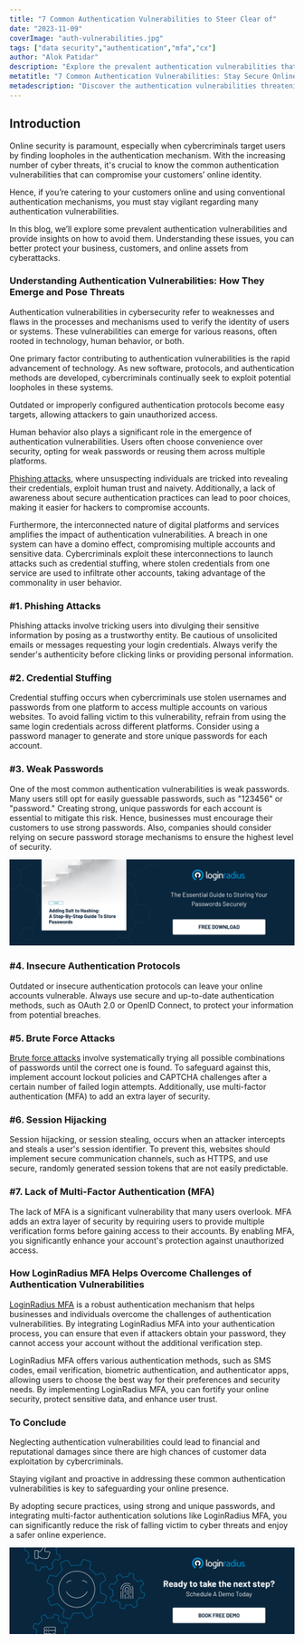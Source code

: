 ```yaml
---
title: "7 Common Authentication Vulnerabilities to Steer Clear of"
date: "2023-11-09"
coverImage: "auth-vulnerabilities.jpg"
tags: ["data security","authentication","mfa","cx"]
author: "Alok Patidar"
description: "Explore the prevalent authentication vulnerabilities that put your online identity at risk. Learn how LoginRadius MFA enhances security, ensuring a safer online experience."
metatitle: "7 Common Authentication Vulnerabilities: Stay Secure Online"
metadescription: "Discover the authentication vulnerabilities threatening your online security. Learn practical tips to safeguard your sensitive information & customer data."
---
```


## Introduction

Online security is paramount, especially when cybercriminals target users by finding loopholes in the authentication mechanism. With the increasing number of cyber threats, it's crucial to know the common authentication vulnerabilities that can compromise your customers’ online identity. 

Hence, if you’re catering to your customers online and using conventional authentication mechanisms, you must stay vigilant regarding many authentication vulnerabilities. 

In this blog, we’ll explore some prevalent authentication vulnerabilities and provide insights on how to avoid them. Understanding these issues, you can better protect your business, customers, and online assets from cyberattacks.

### Understanding Authentication Vulnerabilities: How They Emerge and Pose Threats

Authentication vulnerabilities in cybersecurity refer to weaknesses and flaws in the processes and mechanisms used to verify the identity of users or systems. These vulnerabilities can emerge for various reasons, often rooted in technology, human behavior, or both.

One primary factor contributing to authentication vulnerabilities is the rapid advancement of technology. As new software, protocols, and authentication methods are developed, cybercriminals continually seek to exploit potential loopholes in these systems. 

Outdated or improperly configured authentication protocols become easy targets, allowing attackers to gain unauthorized access.

Human behavior also plays a significant role in the emergence of authentication vulnerabilities. Users often choose convenience over security, opting for weak passwords or reusing them across multiple platforms. 

[Phishing attacks](https://www.loginradius.com/blog/identity/phishing-for-identity/), where unsuspecting individuals are tricked into revealing their credentials, exploit human trust and naivety. Additionally, a lack of awareness about secure authentication practices can lead to poor choices, making it easier for hackers to compromise accounts.

Furthermore, the interconnected nature of digital platforms and services amplifies the impact of authentication vulnerabilities. A breach in one system can have a domino effect, compromising multiple accounts and sensitive data. Cybercriminals exploit these interconnections to launch attacks such as credential stuffing, where stolen credentials from one service are used to infiltrate other accounts, taking advantage of the commonality in user behavior.

### #1. Phishing Attacks

Phishing attacks involve tricking users into divulging their sensitive information by posing as a trustworthy entity. Be cautious of unsolicited emails or messages requesting your login credentials. Always verify the sender's authenticity before clicking links or providing personal information.

### #2. Credential Stuffing

Credential stuffing occurs when cybercriminals use stolen usernames and passwords from one platform to access multiple accounts on various websites. To avoid falling victim to this vulnerability, refrain from using the same login credentials across different platforms. Consider using a password manager to generate and store unique passwords for each account.

### #3. Weak Passwords

One of the most common authentication vulnerabilities is weak passwords. Many users still opt for easily guessable passwords, such as "123456" or "password." Creating strong, unique passwords for each account is essential to mitigate this risk. Hence, businesses must encourage their customers to use strong passwords. Also, companies should consider relying on secure password storage mechanisms to ensure the highest level of security. 

[![GD-salt-hashing](GD-salt-hashing.png)](https://www.loginradius.com/resource/adding-salt-to-hashing-a-step-by-step-guide-to-store-passwords/)

### #4. Insecure Authentication Protocols

Outdated or insecure authentication protocols can leave your online accounts vulnerable. Always use secure and up-to-date authentication methods, such as OAuth 2.0 or OpenID Connect, to protect your information from potential breaches.

### #5. Brute Force Attacks

[Brute force attacks](https://www.loginradius.com/blog/identity/brute-force-lockout/#:~:text=Brute%20Force%20is%20a%20hacking,vulnerability%20in%20the%20web%20application.) involve systematically trying all possible combinations of passwords until the correct one is found. To safeguard against this, implement account lockout policies and CAPTCHA challenges after a certain number of failed login attempts. Additionally, use multi-factor authentication (MFA) to add an extra layer of security.

### #6. Session Hijacking

Session hijacking, or session stealing, occurs when an attacker intercepts and steals a user's session identifier. To prevent this, websites should implement secure communication channels, such as HTTPS, and use secure, randomly generated session tokens that are not easily predictable.

### #7. Lack of Multi-Factor Authentication (MFA)

The lack of MFA is a significant vulnerability that many users overlook. MFA adds an extra layer of security by requiring users to provide multiple verification forms before gaining access to their accounts. By enabling MFA, you significantly enhance your account's protection against unauthorized access.

### How LoginRadius MFA Helps Overcome Challenges of Authentication Vulnerabilities

[LoginRadius MFA](https://www.loginradius.com/multi-factor-authentication/) is a robust authentication mechanism that helps businesses and individuals overcome the challenges of authentication vulnerabilities. By integrating LoginRadius MFA into your authentication process, you can ensure that even if attackers obtain your password, they cannot access your account without the additional verification step.

LoginRadius MFA offers various authentication methods, such as SMS codes, email verification, biometric authentication, and authenticator apps, allowing users to choose the best way for their preferences and security needs. By implementing LoginRadius MFA, you can fortify your online security, protect sensitive data, and enhance user trust.

### To Conclude 

Neglecting authentication vulnerabilities could lead to financial and reputational damages since there are high chances of customer data exploitation by cybercriminals. 

Staying vigilant and proactive in addressing these common authentication vulnerabilities is key to safeguarding your online presence. 

By adopting secure practices, using strong and unique passwords, and integrating multi-factor authentication solutions like LoginRadius MFA, you can significantly reduce the risk of falling victim to cyber threats and enjoy a safer online experience.

[![book-a-free-demo-loginradius](../../assets/book-a-demo-loginradius.png)](https://www.loginradius.com/contact-us?utm_source=blog&utm_medium=web&utm_campaign=authentication-vulnerabilities-security)
